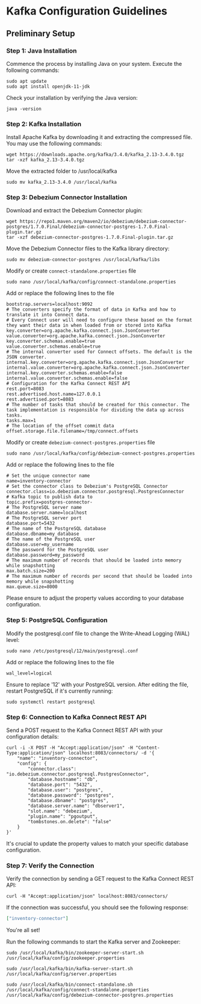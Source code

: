 # Kafka Configuration Guidelines

## Preliminary Setup

### Step 1: Java Installation

Commence the process by installing Java on your system. Execute the following commands:

```shell
sudo apt update
sudo apt install openjdk-11-jdk
```

Check your installation by verifying the Java version:

```shell
java -version
```

### Step 2: Kafka Installation

Install Apache Kafka by downloading it and extracting the compressed file. You may use the following commands:

```shell
wget https://downloads.apache.org/kafka/3.4.0/kafka_2.13-3.4.0.tgz
tar -xzf kafka_2.13-3.4.0.tgz
```

Move the extracted folder to /usr/local/kafka

```shell
sudo mv kafka_2.13-3.4.0 /usr/local/kafka
```

### Step 3: Debezium Connector Installation

Download and extract the Debezium Connector plugin:

```shell
wget https://repo1.maven.org/maven2/io/debezium/debezium-connector-postgres/1.7.0.Final/debezium-connector-postgres-1.7.0.Final-plugin.tar.gz
tar -xzf debezium-connector-postgres-1.7.0.Final-plugin.tar.gz
```

Move the Debezium Connector files to the Kafka library directory:

```shell
sudo mv debezium-connector-postgres /usr/local/kafka/libs
```

Modify or create `connect-standalone.properties` file

```shell
sudo nano /usr/local/kafka/config/connect-standalone.properties
```

Add or replace the following lines to the file

```properties
bootstrap.servers=localhost:9092
# The converters specify the format of data in Kafka and how to translate it into Connect data. 
# Every Connect user will need to configure these based on the format they want their data in when loaded from or stored into Kafka
key.converter=org.apache.kafka.connect.json.JsonConverter
value.converter=org.apache.kafka.connect.json.JsonConverter
key.converter.schemas.enable=true
value.converter.schemas.enable=true
# The internal converter used for Connect offsets. The default is the JSON converter.
internal.key.converter=org.apache.kafka.connect.json.JsonConverter
internal.value.converter=org.apache.kafka.connect.json.JsonConverter
internal.key.converter.schemas.enable=false
internal.value.converter.schemas.enable=false
# Configuration for the Kafka Connect REST API
rest.port=8083
rest.advertised.host.name=127.0.0.1
rest.advertised.port=8083
# The number of tasks that should be created for this connector. The task implementation is responsible for dividing the data up across tasks.
tasks.max=1
# The location of the offset commit data
offset.storage.file.filename=/tmp/connect.offsets
```

Modify or create `debezium-connect-postgres.properties` file

```shell
sudo nano /usr/local/kafka/config/debezium-connect-postgres.properties
```

Add or replace the following lines to the file

```properties
# Set the unique connector name
name=inventory-connector
# Set the connector class to Debezium's PostgreSQL Connector
connector.class=io.debezium.connector.postgresql.PostgresConnector
# Kafka topic to publish data to
topic.prefix=postgres-connector-
# The PostgreSQL server name
database.server.name=localhost
# The PostgreSQL server port
database.port=5432
# The name of the PostgreSQL database
database.dbname=my_database
# The name of the PostgreSQL user
database.user=my_username
# The password for the PostgreSQL user
database.password=my_password
# The maximum number of records that should be loaded into memory while snapshotting
max.batch.size=200
# The maximum number of records per second that should be loaded into memory while snapshotting
max.queue.size=8000
```

Please ensure to adjust the property values according to your database configuration.

### Step 5: PostgreSQL Configuration

Modify the postgresql.conf file to change the Write-Ahead Logging (WAL) level:

```shell
sudo nano /etc/postgresql/12/main/postgresql.conf
```

Add or replace the following lines to the file

```properties
wal_level=logical
```

Ensure to replace '12' with your PostgreSQL version. After editing the file, restart PostgreSQL if it's currently
running:

```shell
sudo systemctl restart postgresql
````

### Step 6: Connection to Kafka Connect REST API

Send a POST request to the Kafka Connect REST API with your configuration details:
```shell
curl -i -X POST -H "Accept:application/json" -H "Content-Type:application/json" localhost:8083/connectors/ -d '{
    "name": "inventory-connector",
    "config": {
        "connector.class": "io.debezium.connector.postgresql.PostgresConnector",
        "database.hostname": "db",
        "database.port": "5432",
        "database.user": "postgres",
        "database.password": "postgres",
        "database.dbname": "postgres",
        "database.server.name": "dbserver1",
        "slot.name": "debezium",
        "plugin.name": "pgoutput",
        "tombstones.on.delete": "false"
    }
}'
```

It's crucial to update the property values to match your specific database configuration.

### Step 7: Verify the Connection

Verify the connection by sending a GET request to the Kafka Connect REST API:

```shell
curl -H "Accept:application/json" localhost:8083/connectors/
```

If the connection was successful, you should see the following response:

```json
["inventory-connector"]
```

You're all set!

Run the following commands to start the Kafka server and Zookeeper:

```shell
sudo /usr/local/kafka/bin/zookeeper-server-start.sh /usr/local/kafka/config/zookeeper.properties

sudo /usr/local/kafka/bin/kafka-server-start.sh /usr/local/kafka/config/server.properties

sudo /usr/local/kafka/bin/connect-standalone.sh /usr/local/kafka/config/connect-standalone.properties /usr/local/kafka/config/debezium-connector-postgres.properties
```

